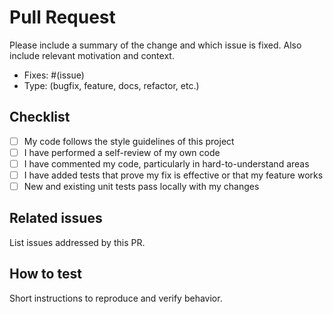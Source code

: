 # Pull Request

Please include a summary of the change and which issue is fixed. Also include relevant motivation and context.

- Fixes: #(issue)
- Type: (bugfix, feature, docs, refactor, etc.)

## Checklist
- [ ] My code follows the style guidelines of this project
- [ ] I have performed a self-review of my own code
- [ ] I have commented my code, particularly in hard-to-understand areas
- [ ] I have added tests that prove my fix is effective or that my feature works
- [ ] New and existing unit tests pass locally with my changes

## Related issues
List issues addressed by this PR.

## How to test
Short instructions to reproduce and verify behavior.
